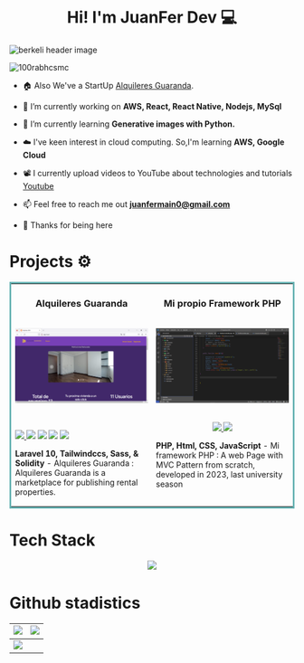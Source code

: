 <h1 align="center">Hi! I'm JuanFer Dev 💻</h1>

<img src="https://github.com/JuanFerdevv/JuanFerdevv/blob/main/images/01-LogoGitHub.png" align="center" alt="berkeli header image">

<p align="left"> <img src="https://komarev.com/ghpvc/?username=JuanFerdevv" alt="100rabhcsmc" /> </p>
<!--Intro start-->

- 🏠 Also We've a StartUp [Alquileres Guaranda](https://www.alquileresguaranda.com).
  
- 🔭 I’m currently working on **AWS, React, React Native, Nodejs, MySql**

- 🌱 I’m currently learning **Generative images with Python.**

- ☁️ I've keen interest in cloud computing. So,I'm learning **AWS, Google Cloud**

- 📽 I currently upload videos to YouTube about technologies and tutorials [Youtube](https://www.youtube.com/@Juanferdev)

- 📫 Feel free to reach me out **juanfermain0@gmail.com**
  
- 🙏  Thanks for being here
<!--Intro end-->
#  Projects ⚙️
<table bordercolor="#66b2b2">
  
  <tr>
    <td width="50%" valign="top">
      <h3 align="center">Alquileres Guaranda</h3>
        <br />
        <a target="_blank" href="http://alquileresguaranda.com">
            <img src="https://github.com/JuanFerdevv/JuanFerdevv/blob/main/images/alquileresGuarandaScreen.png" width="100%" alt="Alquileres Gda"/>
        </a>
        <br />
        <p align="center">
          <br>
        <div class="flex flex-wrap justify-center gap-2 p-4">
        <a href="https://alquileresguaranda.com/" target="_blank">
          <img src="https://img.shields.io/badge/website-000000?style=for-the-badge&logo=About.me&logoColor=white"/>
        </a>
        <img src="https://img.shields.io/badge/Laravel-FF2D20?style=for-the-badge&logo=laravel&logoColor=white"/>
        <img src="https://img.shields.io/badge/next%20js-000000?style=for-the-badge&logo=nextdotjs&logoColor=white"/>
        <img src="https://img.shields.io/badge/MySQL-005C84?style=for-the-badge&logo=mysql&logoColor=white"/>
        <img src="https://img.shields.io/badge/Digital_Ocean-0080FF?style=for-the-badge&logo=DigitalOcean&logoColor=white"/>
        </div>
      </p> <p><strong>Laravel 10, Tailwindccs, Sass, & Solidity</strong> - Alquileres Guaranda : Alquileres Guaranda is a marketplace for publishing rental properties.</p>
    </td>
    <td width="50%" valign="top">
      <h3 align="center">Mi propio Framework PHP</h3>
        <br />
      <a target="_blank" href="https://codepen.io/ShawnBasquiat/full/bGVWpYw">
            <img src="images/myFrameworkPhpScreen.png" width="100%"  alt="Mi propio framework PhP"/>
        </a>
        <br />
        <p align="center">
   <br>
  <a href="https://github.com/JuanFerdevv/Replica-Laravel" target="_blank">
    <img src="https://img.shields.io/static/v1?label=|&message=REPO&color=f&style=plastic&logo=github&logo-color=white"/>
  </a> 
    <img src="https://img.shields.io/badge/PHP-777BB4?style=for-the-badge&logo=php&logoColor=white"/>
     </p>
        <p><strong>PHP, Html, CSS, JavaScript</strong> - Mi framework PHP : A web Page with MVC Pattern from scratch, developed in 2023, last university season</p>
    </td>
  </tr>
  
  
</table>


<h1 align="left">Tech Stack</h1>
<div>

<!--tech stack icons-->
<p align="center">
  <a href="https://skillicons.dev">
    <img src="https://skillicons.dev/icons?i=git,aws,bootstrap,c,cpp,css,discord,docker,dynamodb,express,figma,firebase,github,html,idea,java,js,kotlin,linux,md,materialui,mongodb,mysql,nextjs,nodejs,postman,py,react,redux,tailwind,ts,vscode&perline=14" />
  </a>
</p>
</div>

<h1 align="left"> Github stadistics</h1>
<!--GitHub Stats-->

<img src="https://github-readme-stats.vercel.app/api?username=JuanFerdevv&&show_icons=true&count_private=true&theme=github_dark">|<img src="https://github-readme-streak-stats.herokuapp.com/?user=JuanFerdevv&theme=blueberry_duo"/>
|---|---|
<img src="https://github-readme-stats.vercel.app/api/top-langs/?username=JuanFerdevv&layout=compact&theme=github_dark"/>|
